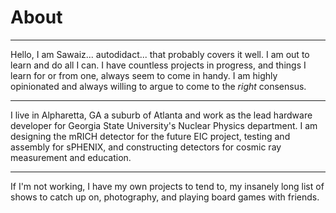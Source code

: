 # About

---

Hello, I am Sawaiz... autodidact... that probably covers it well. I am out to learn and do all I can. I have countless projects in progress, and things I learn for or from one, always seem to come in handy. I am highly opinionated and always willing to argue to come to the *right* consensus.

---

I live in Alpharetta, GA a suburb of Atlanta and work as the lead hardware developer for Georgia State University's Nuclear Physics department. I am designing the mRICH detector for the future EIC project, testing and assembly for sPHENIX, and constructing detectors for cosmic ray measurement and education.

---

If I'm not working, I have my own projects to tend to, my insanely long list of shows to catch up on, photography, and playing board games with friends.
